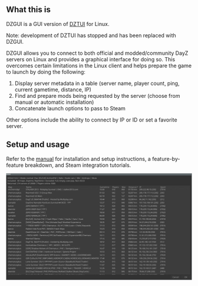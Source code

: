 ## What this is
DZGUI is a GUI version of [DZTUI](https://github.com/aclist/dztui/tree/dztui) for Linux. 

Note: development of DZTUI has stopped and has been replaced with DZGUI.

DZGUI allows you to connect to both official and modded/community DayZ servers on Linux and provides a graphical interface for doing so. This overcomes certain limitations in the Linux client and helps prepare the game to launch by doing the following:

1. Display server metadata in a table (server name, player count, ping, current gametime, distance, IP)
2. Find and prepare mods being requested by the server (choose from manual or automatic installation)
3. Concatenate launch options to pass to Steam

Other options include the ability to connect by IP or ID or  set a favorite server.

## Setup and usage

Refer to the [manual](https://aclist.github.io/dzgui/dzgui.html) for installation and setup instructions, a feature-by-feature breakdown, and Steam integration tutorials.

![Alt text](/images/example.png)
